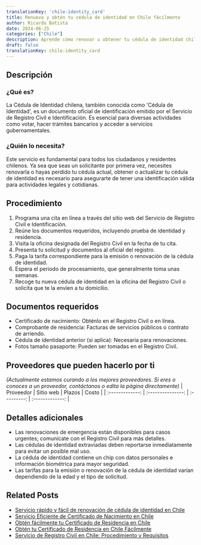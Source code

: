 ```yaml
---
translationKey: 'chile-identity_card'
title: Renueva y obtén tu cédula de identidad en Chile fácilmente
author: Ricardo Batista
date: 2024-06-25
categories: ["Chile"]
description: Aprende cómo renovar u obtener tu cédula de identidad chilena con esta sencilla guía paso a paso. Mantén actualizado tu carnet sin complicaciones.
draft: false
translationKey: chile-identity_card
---
```


## Descripción
### ¿Qué es?
La Cédula de Identidad chilena, también conocida como 'Cédula de Identidad', es un documento oficial de identificación emitido por el Servicio de Registro Civil e Identificación. Es esencial para diversas actividades como votar, hacer trámites bancarios y acceder a servicios gubernamentales.

### ¿Quién lo necesita?
Este servicio es fundamental para todos los ciudadanos y residentes chilenos. Ya sea que seas un solicitante por primera vez, necesites renovarla o hayas perdido tu cédula actual, obtener o actualizar tu cédula de identidad es necesario para asegurarte de tener una identificación válida para actividades legales y cotidianas.

## Procedimiento

1. Programa una cita en línea a través del sitio web del Servicio de Registro Civil e Identificación.
2. Reúne los documentos requeridos, incluyendo prueba de identidad y residencia.
3. Visita la oficina designada del Registro Civil en la fecha de tu cita.
4. Presenta tu solicitud y documentos al oficial del registro.
5. Paga la tarifa correspondiente para la emisión o renovación de la cédula de identidad.
6. Espera el periodo de procesamiento, que generalmente toma unas semanas.
7. Recoge tu nueva cédula de identidad en la oficina del Registro Civil o solicita que te la envíen a tu domicilio.

## Documentos requeridos

- Certificado de nacimiento: Obténlo en el Registro Civil o en línea.
- Comprobante de residencia: Facturas de servicios públicos o contrato de arriendo.
- Cédula de identidad anterior (si aplica): Necesaria para renovaciones.
- Fotos tamaño pasaporte: Pueden ser tomadas en el Registro Civil.

## Proveedores que pueden hacerlo por ti
_(Actualmente estamos curando a los mejores proveedores. Si eres o conoces a un proveedor, contáctanos o edita la página directamente)_
| Proveedor       |     Sitio web     |     Plazos    |       Costo      |
| :-------------: | :---------------: |  :---------:  | :-------------: |

## Detalles adicionales

- Las renovaciones de emergencia están disponibles para casos urgentes; comunícate con el Registro Civil para más detalles.
- Las cédulas de identidad extraviadas deben reportarse inmediatamente para evitar un posible mal uso.
- La cédula de identidad contiene un chip con datos personales e información biométrica para mayor seguridad.
- Las tarifas para la emisión o renovación de la cédula de identidad varían dependiendo de la edad y el tipo de solicitud.


## Related Posts

- [Servicio rápido y fácil de renovación de cédula de identidad en Chile](https://tramitit.com/es/guides/chile/renovaci%C3%B3n_de_c%C3%A9dula_de_identidad/)
- [Servicio Eficiente de Certificado de Nacimiento en Chile](https://tramitit.com/es/guides/chile/certificado_de_nacimiento/)
- [Obtén fácilmente tu Certificado de Residencia en Chile](https://tramitit.com/es/guides/chile/certificado_de_residencia/)
- [Obtén tu Certificado de Residencia en Chile Fácilmente](https://tramitit.com/es/guides/chile/certificado_de_domicilio/)
- [Servicio de Registro Civil en Chile: Procedimiento y Requisitos](https://tramitit.com/es/guides/chile/inscripci%C3%B3n_en_el_registro_civil/)